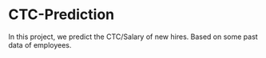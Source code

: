 # CTC-Prediction
In this project, we predict the CTC/Salary of new hires. Based on some past data of employees.
